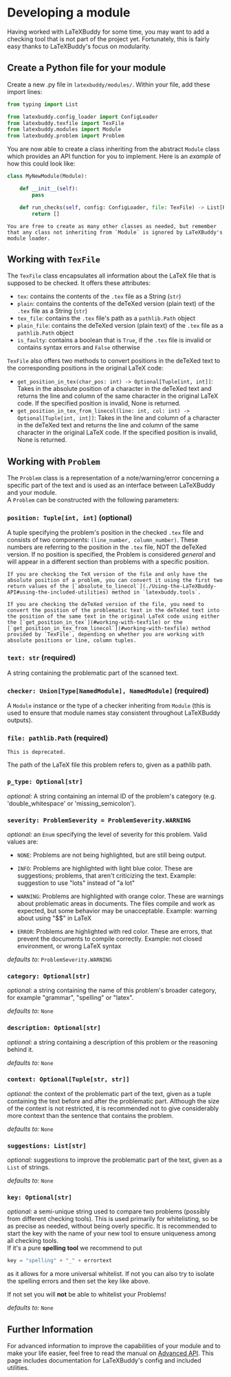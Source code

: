 # Developing a module

Having worked with LaTeXBuddy for some time, you may want to add a checking tool that is not part of the project yet. Fortunately, this is fairly easy thanks to LaTeXBuddy's focus on modularity.

## Create a Python file for your module

Create a new .py file in `latexbuddy/modules/`. Within your file, add these import lines:

```py
from typing import List

from latexbuddy.config_loader import ConfigLoader
from latexbuddy.texfile import TexFile
from latexbuddy.modules import Module
from latexbuddy.problem import Problem
```

You are now able to create a class inheriting from the abstract `Module` class which provides an API function for you to implement. Here is an _example_ of how this could look like:

```py
class MyNewModule(Module):

    def __init__(self):
        pass

    def run_checks(self, config: ConfigLoader, file: TexFile) -> List[Problem]:
        return []
```

```{note}
You are free to create as many other classes as needed, but remember that any class not inheriting from `Module` is ignored by LaTeXBuddy's module loader.
```

## Working with `TexFile`

The `TexFile` class encapsulates all information about the LaTeX file that is supposed to be checked. It offers these attributes:

- `tex`: contains the contents of the `.tex` file as a String (`str`)
- `plain`: contains the contents of the deTeXed version (plain text) of the `.tex` file as a String (`str`)
- `tex_file`: contains the `.tex` file's path as a `pathlib.Path` object
- `plain_file`: contains the deTeXed version (plain text) of the `.tex` file as a `pathlib.Path` object
- `is_faulty`: contains a boolean that is `True`, if the `.tex` file is invalid or contains syntax errors and `False` otherwise

`TexFile` also offers two methods to convert positions in the deTeXed text to the corresponding positions in the original LaTeX code:

- `get_position_in_tex(char_pos: int) -> Optional[Tuple[int, int]]`: Takes in the absolute position of a character in the deTeXed text and returns the line and column of the same character in the original LaTeX code. If the specified position is invalid, None is returned.
- `get_position_in_tex_from_linecol(line: int, col: int) -> Optional[Tuple[int, int]]`: Takes in the line and column of a character in the deTeXed text and returns the line and column of the same character in the original LaTeX code. If the specified position is invalid, None is returned.

## Working with `Problem`

The `Problem` class is a representation of a note/warning/error concerning a specific part of the text and is used as an interface between LaTeXBuddy and your module.  
A `Problem` can be constructed with the following parameters:

### `position: Tuple[int, int]` (optional)

A tuple specifying the problem's position in the checked `.tex` file and consists of two components: `(line_number, column_number)`. These numbers are referring to the position in the `.tex` file, NOT the deTeXed version.
If no position is specified, the Problem is considered _general_ and will appear in a different section than problems with a specific position.

```{note}
If you are checking the TeX version of the file and only have the absolute position of a problem, you can convert it using the first two return values of the [`absolute_to_linecol`](./Using-the-LaTeXBuddy-API#using-the-included-utilities) method in `latexbuddy.tools`.
```

```{note}
If you are checking the deTeXed version of the file, you need to convert the position of the problematic text in the deTeXed text into the position of the same text in the original LaTeX code using either the [`get_position_in_tex`](#working-with-texfile) or the [`get_position_in_tex_from_linecol`](#working-with-texfile) method provided by `TexFile`, depending on whether you are working with absolute positions or line, column tuples.
```

### `text: str` (required)

A string containing the problematic part of the scanned text.

### `checker: Union[Type[NamedModule], NamedModule]` (required)

A `Module` instance or the type of a checker inheriting from `Module` (this is used to ensure that module names stay consistent throughout LaTeXBuddy outputs).

### `file: pathlib.Path` (required)

```{attention}
This is deprecated.
```

The path of the LaTeX file this problem refers to, given as a pathlib path.

### `p_type: Optional[str]`

_optional:_ A string containing an internal ID of the problem's category (e.g. 'double_whitespace' or 'missing_semicolon').

### `severity: ProblemSeverity = ProblemSeverity.WARNING`

_optional:_ an `Enum` specifying the level of severity for this problem. Valid values are:

- `NONE`: Problems are not being highlighted, but are still being output.

- `INFO`: Problems are highlighted with light blue color. These are suggestions; problems, that aren't criticizing the text.
  Example: suggestion to use "lots" instead of "a lot"

- `WARNING`: Problems are highlighted with orange color. These are warnings about problematic areas in documents. The files compile and work as expected, but some behavior may be unacceptable.
  Example: warning about using "$$" in LaTeX

- `ERROR`: Problems are highlighted with red color. These are errors, that prevent the documents to compile correctly.
  Example: not closed environment, or wrong LaTeX syntax

_defaults to:_ `ProblemSeverity.WARNING`

### `category: Optional[str]`

_optional:_ a string containing the name of this problem's broader category, for example "grammar", "spelling" or "latex".

_defaults to:_ `None`

### `description: Optional[str]`

_optional:_ a string containing a description of this problem or the reasoning behind it.

_defaults to:_ `None`

### `context: Optional[Tuple[str, str]]`

_optional:_ the context of the problematic part of the text, given as a tuple containing the text before and after the problematic part. Although the size of the context is not restricted, it is recommended not to give considerably more context than the sentence that contains the problem.

_defaults to:_ `None`

### `suggestions: List[str]`

_optional:_ suggestions to improve the problematic part of the text, given as a `List` of strings.

_defaults to:_ `None`

### `key: Optional[str]`

_optional:_ a semi-unique string used to compare two problems (possibly from different checking tools). This is used primarily for whitelisting, so be as precise as needed, without being overly specific. It is recommended to start the key with the name of your new tool to ensure uniqueness among all checking tools.\
If it's a pure **spelling tool** we recommend to put

```py
key = "spelling" + "_" + errortext
```

as it allows for a more universal whitelist. If not you can also try to isolate the spelling errors and then set the key like above.

If not set you will **not** be able to whitelist your Problems!

_defaults to:_ `None`

## Further Information

For advanced information to improve the capabilities of your module and to make your life easier, feel free to read the manual on [Advanced API](./Using-the-LaTeXBuddy-API).
This page includes documentation for LaTeXBuddy's config and included utilities.
